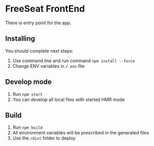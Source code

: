 # FreeSeat FrontEnd

There is entry point for the app.

## Installing
You should complete next steps:

1. Use command line and run command `npm install --force`
2. Change ENV variables in `/.env` file

## Develop mode
1. Run `npm start`
2. You can develop all local files with started HMR mode

## Build
1. Run `npm build`
2. All environment variables will be prescribed in the generated files
3. Use the `/dist` folder to deploy
